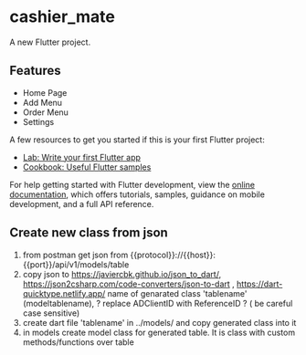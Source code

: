# cashier_mate

A new Flutter project.

## Features
- Home Page
- Add Menu
- Order Menu
- Settings

A few resources to get you started if this is your first Flutter project:

- [Lab: Write your first Flutter app](https://docs.flutter.dev/get-started/codelab)
- [Cookbook: Useful Flutter samples](https://docs.flutter.dev/cookbook)

For help getting started with Flutter development, view the
[online documentation](https://docs.flutter.dev/), which offers tutorials,
samples, guidance on mobile development, and a full API reference.


## Create new class from json 

1) from postman get json from {{protocol}}://{{host}}:{{port}}/api/v1/models/table
2) copy json to
   https://javiercbk.github.io/json_to_dart/,
   https://json2csharp.com/code-converters/json-to-dart ,
   https://dart-quicktype.netlify.app/
   name of genarated class 'tablename'  (modeltablename),
       ? replace ADClientID with ReferenceID ? ( be careful case sensitive)
3) create dart file 'tablename' in ../models/ and copy generated class into it
4) in models create model class for generated table. It is class with custom methods/functions over table 